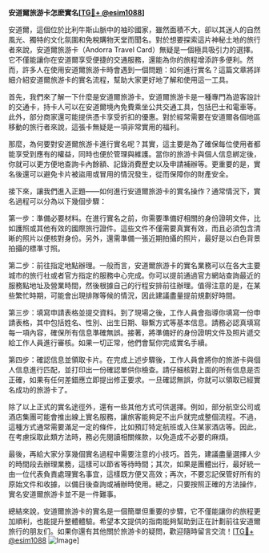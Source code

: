**安道爾旅游卡怎麽實名[[TG💪+ @esim1088](https://t.me/s/esim1088)]**

安道爾，這個位於比利牛斯山脈中的袖珍國家，雖然面積不大，卻以其迷人的自然風光、獨特的文化氛圍和免稅購物天堂而聞名。對於想要探索這片神秘土地的旅行者來說，安道爾旅游卡（Andorra Travel Card）無疑是一個極具吸引力的選擇。它不僅能讓你在安道爾享受便捷的交通服務，還能為你的旅程增添許多便利。然而，許多人在使用安道爾旅游卡時會遇到一個問題：如何進行實名？這篇文章將詳細介紹安道爾旅游卡的實名流程，幫助大家更好地了解和使用這一工具。

首先，我們來了解一下什麼是安道爾旅游卡。安道爾旅游卡是一種專門為遊客設計的交通卡，持卡人可以在安道爾境內免費乘坐公共交通工具，包括巴士和電車等。此外，部分商家還可能提供憑卡享受折扣的優惠。對於經常需要在安道爾各個地區移動的旅行者來說，這張卡無疑是一項非常實用的福利。

那麼，為何要對安道爾旅游卡進行實名呢？其實，這主要是為了確保每位使用者都能享受到應有的權益，同時也便於管理與維護。當你的旅游卡與個人信息綁定後，你就可以更方便地查詢卡內餘額、記錄消費歷史以及申請補辦等。更重要的是，實名後還可以避免卡片被盜用或冒用的情況發生，從而保障你的財產安全。

接下來，讓我們進入正題——如何進行安道爾旅游卡的實名操作？通常情況下，實名過程可以分為以下幾個步驟：

第一步：準備必要材料。在進行實名之前，你需要準備好相關的身份證明文件，比如護照或其他有效的國際旅行證件。這些文件不僅需要真實有效，而且必須包含清晰的照片以便核對身份。另外，還需準備一張近期拍攝的照片，最好是以白色背景拍攝的標準寸照。

第二步：前往指定地點辦理。一般而言，安道爾旅游卡的實名業務可以在各大主要城市的旅行社或者官方指定的服務中心完成。你可以提前通過官方網站查詢最近的服務點地址及營業時間，然後根據自己的行程安排前往辦理。值得注意的是，在某些繁忙時期，可能會出現排隊等候的情況，因此建議盡量提前規劃好時間。

第三步：填寫申請表格並提交資料。到了現場之後，工作人員會指導你填寫一份申請表格，其中包括姓名、性別、出生日期、聯繫方式等基本信息。請務必認真填寫每一項內容，確保所有信息準確無誤。接著，將準備好的身份證明文件及照片遞交給工作人員進行審核。如果一切正常，他們會幫你完成實名手續。

第四步：確認信息並領取卡片。在完成上述步驟後，工作人員會將你的旅游卡與個人信息進行匹配，並打印出一份確認單供你檢查。請仔細核對上面的所有信息是否正確，如果有任何差錯應立即提出修正要求。一旦確認無誤，你就可以領取已經實名成功的旅游卡了。

除了以上正式的實名途徑外，還有一些其他方式可供選擇。例如，部分航空公司或酒店集團可能會推出線上實名服務，讓旅客能夠足不出戶就完成整個流程。不過，這種方式通常需要滿足一定的條件，比如預訂特定航班或入住某家酒店等。因此，在考慮採取此類方法時，務必先閱讀相關條款，以免造成不必要的麻煩。

最後，再給大家分享幾個實名過程中需要注意的小技巧。首先，建議盡量選擇人少的時間段去辦理業務，這樣可以節省等待時間；其次，如果是團體出行，最好統一由一位代表負責處理實名事宜，這樣既方便又高效；再次，不要忘記保管好所有的原始文件和收據，以備日後查詢或補辦時使用。總之，只要按照正確的方法操作，實名安道爾旅游卡並不是一件難事。

總結來說，安道爾旅游卡的實名是一個簡單但重要的步驟，它不僅能讓你的旅程更加順利，也能提升整體體驗。希望本文提供的指南能夠幫助到正在計劃前往安道爾旅行的朋友们。如果你還有其他關於旅游卡的疑問，歡迎隨時留言交流！[[TG💪+ @esim1088](https://t.me/s/esim1088) ![Image](https://i.postimg.cc/4NQfJmqS/Snipaste-2025-05-13-00-14-12.png)]